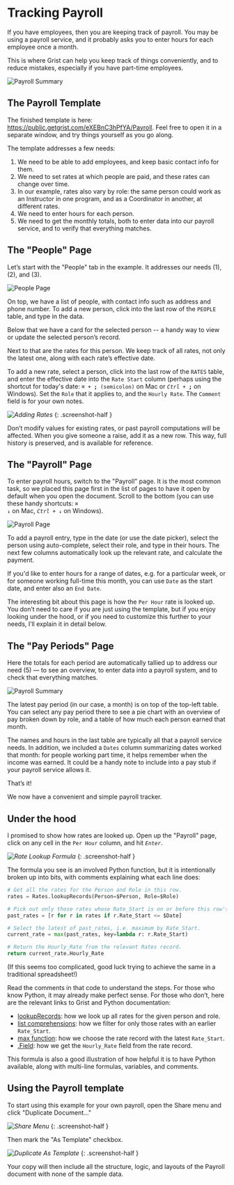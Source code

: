 # Tracking Payroll

If you have employees, then you are keeping track of payroll. You may be using a payroll service,
and it probably asks you to enter hours for each employee once a month.

This is where Grist can help you keep track of things conveniently, and to reduce mistakes,
especially if you have part-time employees.

![Payroll Summary](/examples/images/2020-09-payroll/pay-periods.png)

## The Payroll Template

The finished template is here: <https://public.getgrist.com/eXEBnC3hPfYA/Payroll>.
Feel free to open it in a separate window, and try things yourself as you go along.

The template addresses a few needs:

1. We need to be able to add employees, and keep basic contact info for them.
2. We need to set rates at which people are paid, and these rates can change over time.
3. In our example, rates also vary by role: the same person could work as an Instructor in one
   program, and as a Coordinator in another, at different rates.
4. We need to enter hours for each person.
5. We need to get the monthly totals, both to enter data into our payroll service, and to verify
   that everything matches.

## The "People" Page

Let’s start with the "People" tab in the example. It addresses our needs (1), (2), and (3).

![People Page](/examples/images/2020-09-payroll/people-page.png)

On top, we have a list of people, with contact info such as address and phone number. To add a new
person, click into the last row of the `PEOPLE` table, and type in the data.

Below that we have a card for the selected person -- a handy way to view or update the selected
person’s record.

Next to that are the rates for this person. We keep track of all rates, not only the latest one,
along with each rate’s effective date.

To add a new rate, select a person, click into the last row of the `RATES` table, and enter the
effective date into the `Rate Start` column (perhaps using the shortcut for today's date: <code
class="keys">*⌘* + **;** (semicolon)</code> on Mac or <code class="keys">*Ctrl* + **;**</code> on
Windows). Set the `Role` that it applies to, and the `Hourly Rate`. The `Comment` field is for
your own notes.

<span class="screenshot-large">*![Adding Rates](/examples/images/2020-09-payroll/add-rate.png)*</span>
{: .screenshot-half }

Don’t modify values for existing rates, or past payroll computations will be affected. When you
give someone a raise, add it as a new row. This way, full history is preserved, and is available
for reference.

## The "Payroll" Page

To enter payroll hours, switch to the "Payroll" page. It is the most common task, so we placed this
page first in the list of pages to have it open by default when you open the document. Scroll to the
bottom (you can use these handy shortcuts: <code class="keys">*⌘* *↓*</code> on Mac, <code
class="keys">*Ctrl* + *↓*</code> on Windows).

![Payroll Page](/examples/images/2020-09-payroll/payroll-page.png)

To add a payroll entry, type in the date (or use the date picker), select the person using
auto-complete, select their role, and type in their hours. The next few columns automatically look
up the relevant rate, and calculate the payment.

If you'd like to enter hours for a range of dates, e.g. for a particular week, or for someone
working full-time this month, you can use `Date` as the start date, and enter also an `End Date`.

The interesting bit about this page is how the `Per Hour` rate is looked up. You don’t need to
care if you are just using the template, but if you enjoy looking under the hood, or if you need
to customize this further to your needs, I’ll explain it in detail below.

## The "Pay Periods" Page

Here the totals for each period are automatically tallied up to address our need (5) — to see an
overview, to enter data into a payroll system, and to check that everything matches.

![Payroll Summary](/examples/images/2020-09-payroll/pay-periods.png)

The latest pay period (in our case, a month) is on top of the top-left table. You can select any
pay period there to see a pie chart with an overview of pay broken down by role, and a table of
how much each person earned that month.

The names and hours in the last table are typically all that a payroll service needs. In addition,
we included a `Dates` column summarizing dates worked that month: for people working part time, it
helps remember when the income was earned. It could be a handy note to include into a pay stub if
your payroll service allows it.

That’s it!

We now have a convenient and simple payroll tracker.

## Under the hood

I promised to show how rates are looked up. Open up the "Payroll" page, click on
any cell in the `Per Hour` column, and hit <code class="keys">*Enter*</code>.

<span class="screenshot-large">*![Rate Lookup Formula](/examples/images/2020-09-payroll/rate-lookup-formula.png)*</span>
{: .screenshot-half }

The formula you see is an involved Python function, but it is intentionally broken up into bits,
with comments explaining what each line does:

```python
# Get all the rates for the Person and Role in this row.
rates = Rates.lookupRecords(Person=$Person, Role=$Role)

# Pick out only those rates whose Rate_Start is on or before this row's Date.
past_rates = [r for r in rates if r.Rate_Start <= $Date]

# Select the latest of past_rates, i.e. maximum by Rate_Start.
current_rate = max(past_rates, key=lambda r: r.Rate_Start)

# Return the Hourly_Rate from the relevant Rates record.
return current_rate.Hourly_Rate
```

(If this seems too complicated, good luck trying to achieve the same in a traditional
spreadsheet!)

Read the comments in that code to understand the steps. For those who know Python, it may already
make perfect sense. For those who don’t, here are the relevant links to Grist and Python
documentation:

- [lookupRecords](https://support.getgrist.com/functions/#lookuprecords):
  how we look up all rates for the given person and role.
- [list comprehensions](https://docs.python.org/3/tutorial/datastructures.html#list-comprehensions):
  how we filter for only those rates with an earlier `Rate_Start`.
- [max function](https://docs.python.org/2/library/functions.html#max):
  how we choose the rate record with the latest `Rate_Start`.
- [.Field](https://support.getgrist.com/functions/#_field): how we get the `Hourly_Rate` field
  from the rate record.

This formula is also a good illustration of how helpful it is to have Python available, along with
multi-line formulas, variables, and comments.

## Using the Payroll template

To start using this example for your own payroll, open the Share menu and click "Duplicate
Document..."

<span class="screenshot-large">*![Share Menu](/examples/images/2020-09-payroll/share-menu.png)*</span>
{: .screenshot-half }

Then mark the "As Template" checkbox.

<span class="screenshot-large">*![Duplicate As Template](/examples/images/2020-09-payroll/duplicate-as-template.png)*</span>
{: .screenshot-half }

Your copy will then include all the structure, logic, and layouts of the Payroll document with
none of the sample data.
